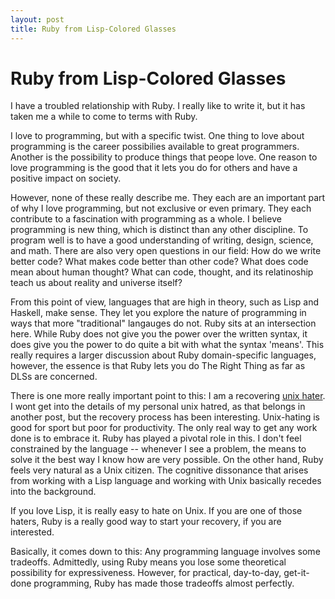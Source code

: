```yaml
---
layout: post
title: Ruby from Lisp-Colored Glasses
---
```


# Ruby from Lisp-Colored Glasses

I have a troubled relationship with Ruby. I really like to write it,
but it has taken me a while to come to terms with Ruby.

I love to programming, but with a specific twist. One thing to love
about programming is the
career possibilies available to great programmers. Another is
the possibility to produce things that peope love. One reason to love
programming is the good that it lets you do for others and have a
positive impact on society. 

However, none of these really describe me. They each are an important
part of why I love programming, but not exclusive or even primary. They each contribute to a
fascination with programming as a whole. I believe programming is new thing,
which is distinct than any other discipline. To program well is to
have a good understanding of writing, design, science, and
math. There are also very open questions in our field: How do we write
better code? What makes code better than other code? What does code
mean about human thought? What can code, thought, and its relatinoship
teach us about reality and universe itself? 

From this point of view, languages that are high in theory, such as
Lisp and Haskell, make sense. They let you explore the nature of
programming in ways that more "traditional" langauges do not. Ruby
sits at an intersection here. While Ruby does not give you the power
over the written syntax, it does give you the power to
do quite a bit with what the syntax 'means'. This really requires a
larger discussion about Ruby domain-specific languages, however,
the essence is that Ruby lets you do The Right Thing as far as DLSs are
concerned.

There is one more really important point to this: I am a recovering 
[unix hater](https://en.wikipedia.org/wiki/The_UNIX-HATERS_Handbook).
I wont get into the details of my personal unix hatred, as that
belongs in another post, but the
recovery process has been interesting. Unix-hating is good for sport
but poor for productivity. The only real way to get any work done is
to embrace it. Ruby has played a pivotal role in this. I don't feel
constrained by the language -- whenever I see a problem, the means to
solve it the best way I know how are very possible. On the other hand,
Ruby feels very natural as a Unix citizen. The cognitive dissonance
that arises from working with a Lisp language and working with Unix
basically recedes into the background.

If you love Lisp, it is really easy to hate on Unix. If you are one of
those haters, Ruby is a really good way to start your recovery, if you
are interested.  

Basically, it comes down to this: Any programming language involves
some tradeoffs. Admittedly, using Ruby means you lose some theoretical possibility
for expressiveness. However, for practical, day-to-day, get-it-done
programming, Ruby has made those tradeoffs almost perfectly.
